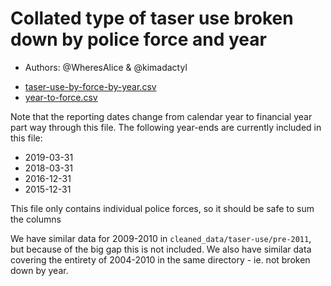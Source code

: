 # Collated type of taser use broken down by police force and year

- Authors: @WheresAlice & @kimadactyl

 * [taser-use-by-force-by-year.csv](taser-use-by-force-by-year.csv)
 * [year-to-force.csv](year-to-force.csv)

Note that the reporting dates change from calendar year to financial year part way through this file.  The following year-ends are currently included in this file:

- 2019-03-31
- 2018-03-31
- 2016-12-31
- 2015-12-31

This file only contains individual police forces, so it should be safe to sum the columns

We have similar data for 2009-2010 in `cleaned_data/taser-use/pre-2011`, but because of the big gap this is not included.  We also have similar data covering the entirety of 2004-2010 in the same directory - ie. not broken down by year.
